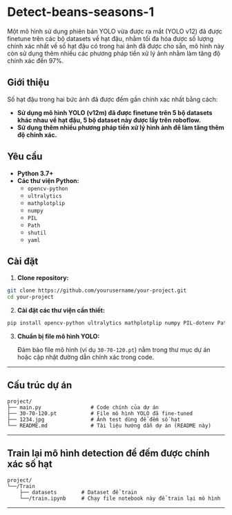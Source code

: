 # Detect-beans-seasons-1
Một mô hình sử dụng phiên bản YOLO vừa được ra mắt (YOLO v12) đã được finetune trên các bộ datasets về hạt đậu, nhằm tối đa hóa được số lượng chính xác nhất về số hạt đậu có trong hai ảnh đã được cho sẵn, mô hình này còn sử dụng thêm nhiều các phương pháp tiền xử lý ảnh nhằm làm tăng độ chính xác đến 97%.

## Giới thiệu
Số hạt đậu trong hai bức ảnh đã được đếm gần chính xác nhất bằng cách:
- **Sử dụng mô hình YOLO (v12m) đã được finetune trên 5 bộ datasets khác nhau về hạt đậu, 5 bộ dataset này được lấy trên roboflow.**
- **Sử dụng thêm nhiều phương pháp tiền xử lý hình ảnh để làm tăng thêm độ chính xác.**

## Yêu cầu
- **Python 3.7+**
- **Các thư viện Python:**
  - `opencv-python`
  - `ultralytics`
  - `mathplotplip`
  - `numpy`
  - `PIL`
  - `Path`
  - `shutil`
  - `yaml`

 ## Cài đặt
 
 1. **Clone repository:**

  ```bash
  git clone https://github.com/yourusername/your-project.git
  cd your-project
  ```

2. **Cài đặt các thư viện cần thiết:**
   
```bash
pip install opencv-python ultralytics mathplotplip numpy PIL-dotenv Path shutil yaml
```

3. **Chuẩn bị file mô hình YOLO:**

   Đảm bảo file mô hình (ví dụ `30-70-120.pt`) nằm trong thư mục dự án hoặc cập nhật đường dẫn chính xác trong code.

---

## Cấu trúc dự án

```
project/
├── main.py                # Code chính của dự án
├── 30-70-120.pt           # File mô hình YOLO đã fine-tuned
├── 1234.jpg               # Ảnh test dùng để đếm số hạt
└── README.md              # Tài liệu hướng dẫn dự án (README này)
```

---

## Train lại mô hình detection để đếm được chính xác số hạt
```
project/
└──/Train
    ├── datasets        # Dataset để train
    └──/train.ipynb     # Chạy file notebook này để train lại mô hình
```
---

